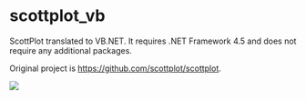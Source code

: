 # scottplot_vb
ScottPlot translated to VB.NET. It requires .NET Framework 4.5 and does not require any additional packages.

Original project is https://github.com/scottplot/scottplot.

<image src="Images\ScottPlot.ico" />
